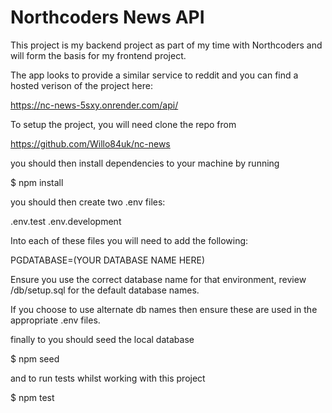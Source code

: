 # Northcoders News API

This project is my backend project as part of my time with Northcoders and will form the basis for my frontend project. 

The app looks to provide a similar service to reddit and you can find a hosted verison of the project here: 

https://nc-news-5sxy.onrender.com/api/

To setup the project, you will need clone the repo from 

https://github.com/Willo84uk/nc-news

you should then install dependencies to your machine by running

$ npm install

you should then create two .env files:

.env.test
.env.development

Into each of these files you will need to add the following:

PGDATABASE=(YOUR DATABASE NAME HERE)

Ensure you use the correct database name for that environment, review /db/setup.sql for the default database names.

If you choose to use alternate db names then ensure these are used in the appropriate .env files.

finally to you should seed the local database

$ npm seed

and to run tests whilst working with this project

$ npm test